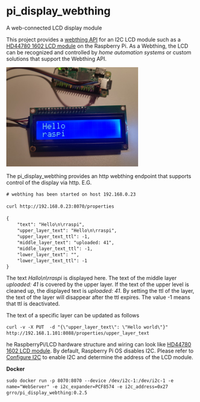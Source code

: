 # pi_display_webthing
A web-connected LCD display module

This project provides a [webthing API](https://iot.mozilla.org/wot/) for an I2C LCD module such as a [HD44780 1602 LCD module](https://amzn.to/2TffbbL) on the Raspberry Pi.
As a Webthing, the LCD can be recognized and controlled by *home automation systems* or custom solutions that support the Webthing API.

![example display](docs/display_small.jpg)

The pi_display_webthing provides an http webthing endpoint that supports control of the display via http. E.G.
```
# webthing has been started on host 192.168.0.23

curl http://192.168.0.23:8070/properties 

{
    "text": "Hello\n\rraspi",
    "upper_layer_text": "Hello\n\rraspi",
    "upper_layer_text_ttl": -1,
    "middle_layer_text": "uploaded: 41",
    "middle_layer_text_ttl": -1,
    "lower_layer_text": "",
    "lower_layer_text_ttl": -1
}
```
The text *Hallo\n\rraspi* is displayed here. The text of the middle layer *uploaded: 41* is covered by the upper layer.
If the text of the upper level is cleaned up, the displayed text is *uploaded: 41*. By setting the ttl of the layer, 
the text of the layer will disappear after the ttl expires. The value -1 means that ttl is deactivated.

The text of a specific layer can be updated as follows
```
curl -v -X PUT  -d "{\"upper_layer_text\": \"Hello world\"}" http://192.168.1.101:8088/properties/upper_layer_text
```

he RaspberryPi/LCD hardware structure and wiring can look like [HD44780 1602 LCD module](docs/layout.png). By default,
Raspberry Pi OS disables I2C. Please refer to [Configure I2C](docs/configure_i2c.md) to enable I2C and determine the address of the LCD module.

**Docker**
```
sudo docker run -p 8070:8070 --device /dev/i2c-1:/dev/i2c-1 -e name="WebServer" -e i2c_expander=PCF8574 -e i2c_address=0x27  grro/pi_display_webthing:0.2.5
```

